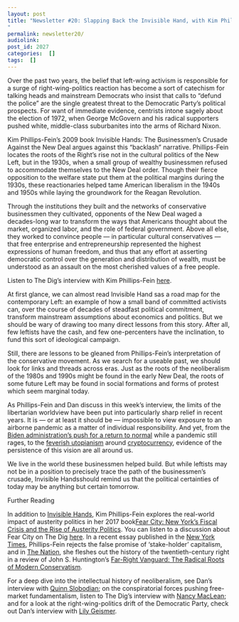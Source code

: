 ```yaml
---
layout: post
title: "Newsletter #20: Slapping Back the Invisible Hand, with Kim Phillips-Fein
"
permalink: newsletter20/
audiolink: 
post_id: 2027
categories:  []
tags:  []
---
```


Over the past two years, the belief that left-wing activism is responsible for a surge of right-wing-politics reaction has become a sort of catechism for talking heads and mainstream Democrats who insist that calls to “defund the police” are the single greatest threat to the Democratic Party’s political prospects. For want of immediate evidence, centrists intone sagely about the election of 1972, when George McGovern and his radical supporters pushed white, middle-class suburbanites into the arms of Richard Nixon.

Kim Phillips-Fein’s 2009 book Invisible 
Hands: 
The 
Businessmen’s 
Crusade 
Against 
the 
New 
Deal argues against this “backlash” narrative. Phillips-Fein locates the roots of the Right’s rise not in the cultural politics of the New Left, but in the 1930s, when a small group of wealthy businessmen refused to accommodate themselves to the New Deal order. Though their fierce opposition to the welfare state put them at the political margins during the 1930s, these reactionaries helped tame American liberalism in the 1940s and 1950s while laying the groundwork for the Reagan Revolution.

Through the institutions they built and the networks of conservative businessmen they cultivated, opponents of the New Deal waged a decades-long war to transform the ways that Americans thought about the market, organized labor, and the role of federal government. Above all else, they worked to convince people — in particular cultural conservatives — that free enterprise and entrepreneurship represented the highest expressions of human freedom, and thus that any effort at asserting democratic control over the generation and distribution of wealth, must be understood as an assault on the most cherished values of a free people.

Listen 
to 
The 
Dig’s 
interview 
with 
Kim 
Phillips-Fein 
[here](https://www.thedigradio.com/podcast/invisible-hands-w-kim-phillips-fein/).

At first glance, we can almost read Invisible 
Hand sas a road map for the contemporary Left: an example of how a small band of committed activists can, over the course of decades of steadfast political commitment, transform mainstream assumptions about economics and politics. But we should be wary of drawing too many direct lessons from this story. After all, few leftists have the cash, and few one-percenters have the inclination, to fund this sort of ideological campaign.

Still, there are lessons to be gleaned from Phillips-Fein’s interpretation of the conservative movement. As we search for a useable past, we should look for links and threads across eras. Just as the roots of the neoliberalism of the 1980s and 1990s might be found in the early New Deal, the roots of some future Left may be found in social formations and forms of protest which seem marginal today.

As Phillips-Fein and Dan discuss in this week’s interview, the limits of the libertarian worldview have been put into particularly sharp relief in recent years. It is — or at least it should be — impossible to view exposure to an airborne pandemic as a matter of individual responsibility. And yet, from the [Biden administration’s push for a return to normal](https://www.thedigradio.com/podcast/bidens-pandemic-w-justin-feldman/) while a pandemic still rages, to the [feverish utopianism](https://www.thedigradio.com/podcast/cryptocurrency-w-edward-ongweso-jr-jacob-silverman/) around [cryptocurrency](https://www.thedigradio.com/podcast/private-money-with-stefan-eich/), evidence of the persistence of this vision are all around us.

We live in the world these businessmen helped build. But while leftists may not be in a position to precisely trace the path of the businessmen’s crusade, Invisible 
Handsshould remind us that the political certainties of today may be anything but certain tomorrow.

Further Reading

In addition to [Invisible Hands](https://wwnorton.com/books/Invisible-Hands/), 
Kim Phillips-Fein explores the real-world impact of austerity politics in her 2017 book[Fear 
City: 
New 
York’s 
Fiscal 
Crisis 
and 
the 
Rise 
of 
Austerity 
Politics](https://us.macmillan.com/books/9781250160072/fearcity). You can listen to a discussion about Fear 
City 
on The 
Dig 
[here](https://www.thedigradio.com/podcast/fear-city-with-kim-phillips-fein/). 
In a recent essay published in the [New 
York 
Times](https://www.nytimes.com/2022/02/01/opinion/corporations-democracy.html), Phillips-Fein rejects the false promise of ‘stake-holder’ capitalism, and in [The 
Nation](https://www.thenation.com/article/society/john-huntington-far-right-vanguard/), she fleshes out the history of the twentieth-century right in a review of John S. Huntington’s [Far-Right 
Vanguard: 
The 
Radical 
Roots 
of 
Modern 
Conservatism](https://www.upenn.edu/pennpress/book/16253.html).

For a deep dive into the intellectual history of neoliberalism, see Dan’s interview with [Quinn 
Slobodian](https://www.thedigradio.com/podcast/a-history-of-neoliberalism-with-quinn-slobodian/); on the conspiratorial forces pushing free-market fundamentalism, listen to The 
Dig’s 
interview with [Nancy 
MacLean](https://www.thedigradio.com/podcast/democracy-in-chains-with-nancy-maclean/); and for a look at the right-wing-politics drift of the Democratic Party, check out Dan’s interview with [Lily 
Geismer](https://www.thedigradio.com/podcast/race-and-class-in-the-liberal-suburbs-with-lily-geismer/).

 

